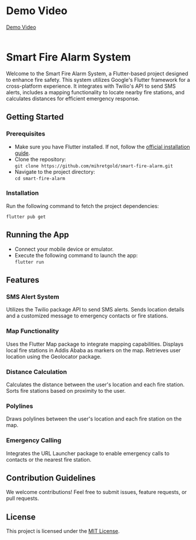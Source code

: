<!DOCTYPE html>
<html lang="en">
<head>
  <meta charset="UTF-8">
  <meta name="viewport" content="width=device-width, initial-scale=1.0">
<!--   <title>Smart Fire Alarm System</title> -->
</head>
<body>

<!-- Demo Video -->
<div>
  <h1>Demo Video</h1>
  <a href="https://youtu.be/U9qUD1utQFw">Demo Video</a>
  <br>
  <br>
 
</div>

<!-- Project Overview -->
<div>
  <h1>Smart Fire Alarm System</h1>
  <p>Welcome to the Smart Fire Alarm System, a Flutter-based project designed to enhance fire safety. This system utilizes Google's Flutter framework for a cross-platform experience. It integrates with Twilio's API to send SMS alerts, includes a mapping functionality to locate nearby fire stations, and calculates distances for efficient emergency response.</p>
</div>

<!-- Getting Started -->
<div>
  <h2>Getting Started</h2>
  <h3>Prerequisites</h3>
  <ul>
    <li>Make sure you have Flutter installed. If not, follow the <a href="https://flutter.dev/docs/get-started/install">official installation guide</a>.</li>
    <li>Clone the repository:<br>
      <code>git clone https://github.com/mihretgold/smart-fire-alarm.git</code></li>
    <li>Navigate to the project directory:<br>
      <code>cd smart-fire-alarm</code></li>
  </ul>
  <h3>Installation</h3>
  <p>Run the following command to fetch the project dependencies:</p>
  <pre><code>flutter pub get</code></pre>
</div>

<!-- Running the App -->
<div>
  <h2>Running the App</h2>
  <ul>
    <li>Connect your mobile device or emulator.</li>
    <li>Execute the following command to launch the app:<br>
      <code>flutter run</code></li>
  </ul>
</div>

<!-- Features -->
<div>
  <h2>Features</h2>
  <h3>SMS Alert System</h3>
  <p>Utilizes the Twilio package API to send SMS alerts. Sends location details and a customized message to emergency contacts or fire stations.</p>

  <h3>Map Functionality</h3>
  <p>Uses the Flutter Map package to integrate mapping capabilities. Displays local fire stations in Addis Ababa as markers on the map. Retrieves user location using the Geolocator package.</p>

  <h3>Distance Calculation</h3>
  <p>Calculates the distance between the user's location and each fire station. Sorts fire stations based on proximity to the user.</p>

  <h3>Polylines</h3>
  <p>Draws polylines between the user's location and each fire station on the map.</p>

  <h3>Emergency Calling</h3>
  <p>Integrates the URL Launcher package to enable emergency calls to contacts or the nearest fire station.</p>
</div>

<!-- Contribution Guidelines -->
<div>
  <h2>Contribution Guidelines</h2>
  <p>We welcome contributions! Feel free to submit issues, feature requests, or pull requests.</p>
</div>

<!-- License -->
<div>
  <h2>License</h2>
  <p>This project is licensed under the <a href="LICENSE">MIT License</a>.</p>
</div>

</body>
</html>
